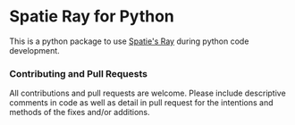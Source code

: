 # Spatie Ray for Python

This is a python package to use [Spatie's Ray](https://myray.app) during python code development.

### Contributing and Pull Requests
All contributions and pull requests are welcome.  Please include descriptive comments in code as well as detail in pull request for the intentions and methods of the fixes and/or additions.
